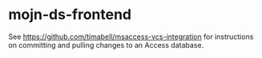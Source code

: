 # mojn-ds-frontend
 
See https://github.com/timabell/msaccess-vcs-integration for instructions on committing and pulling changes to an Access database.
